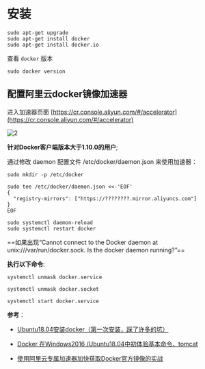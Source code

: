# 安装

```shell
sudo apt-get upgrade
sudo apt-get install docker
sudo apt-get install docker.io
```

查看 `docker` 版本

```shell
sudo docker version
```

## 配置阿里云docker镜像加速器

进入加速器页面 [https://cr.console.aliyun.com/#/accelerator](https://cr.console.aliyun.com/#/accelerator)

![2](http://ww1.sinaimg.cn/large/006alGmrgy1g10ctsbeh4j30yn0mgacs.jpg)

**针对Docker客户端版本大于1.10.0的用户**;

通过修改 daemon 配置文件 /etc/docker/daemon.json 来使用加速器：

```shell
sudo mkdir -p /etc/docker

sudo tee /etc/docker/daemon.json <<-'EOF'
{
  "registry-mirrors": ["https://????????.mirror.aliyuncs.com"]
}
EOF

sudo systemctl daemon-reload
sudo systemctl restart docker
```

==如果出现﻿“Cannot connect to the Docker daemon at unix:///var/run/docker.sock. Is the docker daemon running?”==

**执行以下命令**:

```shell
systemctl unmask docker.service

systemctl unmask docker.socket

systemctl start docker.service

```

**参考**：

- [Ubuntu18.04安装docker（第一次安装，踩了许多的坑）](https://blog.csdn.net/qq_33951308/article/details/81140922)

- [Docker 在Windows2016 /Ubuntu18.04中初体验基本命令，tomcat](https://my.oschina.net/SamXIAO/blog/1805167)

- [使用阿里云专属加速器加快获取Docker官方镜像的实战](https://blog.csdn.net/jiangshouzhuang/article/details/53748631)